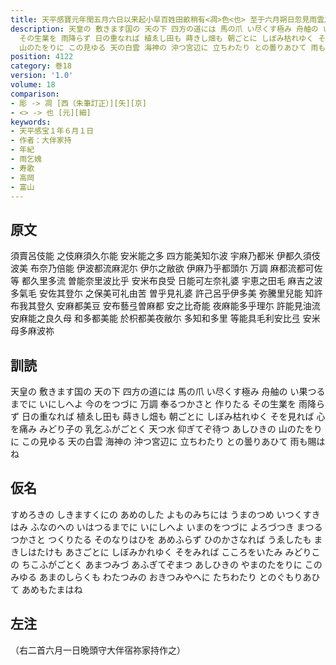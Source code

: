 ```yaml
---
title: 天平感寶元年閏五月六日以来起小旱百姓田畝稍有<凋>色<也> 至于六月朔日忽見雨雲之氣仍作雲歌一首 [短歌一絶]
description: 天皇の 敷きます国の 天の下 四方の道には 馬の爪 い尽くす極み 舟舳の い果つるまでに いにしへよ 今のをつづに 万調 奉るつかさと 作りたる
  その生業を 雨降らず 日の重なれば 植ゑし田も 蒔きし畑も 朝ごとに しぼみ枯れゆく そを見れば 心を痛み みどり子の 乳乞ふがごとく 天つ水 仰ぎてぞ待つ あしひきの
  山のたをりに この見ゆる 天の白雲 海神の 沖つ宮辺に 立ちわたり との曇りあひて 雨も賜はね
position: 4122
category: 巻18
version: '1.0'
volume: 18
comparison:
- 彫 -> 凋 [西（朱筆訂正）][矢][京]
- <> -> 也 [元][細]
keywords:
- 天平感宝１年６月１日
- 作者：大伴家持
- 年紀
- 雨乞媿
- 寿歌
- 高岡
- 富山
---
```


## 原文

須賣呂伎能 之伎麻須久尓能 安米能之多 四方能美知尓波 宇麻乃都米 伊都久須伎波美 布奈乃倍能 伊波都流麻泥尓 伊尓之敝欲 伊麻乃乎都頭尓 万調 麻都流都可佐等 都久里多流 曽能奈里波比乎 安米布良受 日能可左奈礼婆 宇恵之田毛 麻吉之波多氣毛 安佐其登尓 之保美可礼由苦 曽乎見礼婆 許己呂乎伊多美 弥騰里兒能 知許布我其登久 安麻都美豆 安布藝弖曽麻都 安之比奇能 夜麻能多乎理尓 許能見油流 安麻能之良久母 和多都美能 於枳都美夜敝尓 多知和多里 等能具毛利安比弖 安米母多麻波祢

## 訓読

天皇の 敷きます国の 天の下 四方の道には 馬の爪 い尽くす極み 舟舳の い果つるまでに いにしへよ 今のをつづに 万調 奉るつかさと 作りたる その生業を 雨降らず 日の重なれば 植ゑし田も 蒔きし畑も 朝ごとに しぼみ枯れゆく そを見れば 心を痛み みどり子の 乳乞ふがごとく 天つ水 仰ぎてぞ待つ あしひきの 山のたをりに この見ゆる 天の白雲 海神の 沖つ宮辺に 立ちわたり との曇りあひて 雨も賜はね

## 仮名

すめろきの しきますくにの あめのした よものみちには うまのつめ いつくすきはみ ふなのへの いはつるまでに いにしへよ いまのをつづに よろづつき まつるつかさと つくりたる そのなりはひを あめふらず ひのかさなれば うゑしたも まきしはたけも あさごとに しぼみかれゆく そをみれば こころをいたみ みどりこの ちこふがごとく あまつみづ あふぎてぞまつ あしひきの やまのたをりに このみゆる あまのしらくも わたつみの おきつみやへに たちわたり とのぐもりあひて あめもたまはね

## 左注

（右二首六月一日晩頭守大伴宿祢家持作之）
